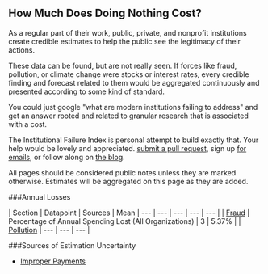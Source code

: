 ## How Much Does Doing Nothing Cost?

As a regular part of their work, public, private, and nonprofit institutions create credible estimates to help the public see the legitimacy of their actions. 

These data can be found, but are not really seen. If forces like fraud, pollution, or climate change were stocks or interest rates, every credible finding and forecast related to them would be aggregated continuously and presented according to some kind of standard. 

You could just google "what are modern institutions failing to address" and get an answer rooted and related to granular research that is associated with a cost. 

The Institutional Failure Index is personal attempt to build exactly that. Your help would be lovely and appreciated. [submit a pull request](https://github.com/srvo/failure/pulls), sign up [for emails](http://eepurl.com/c-hM25), or follow along on [the blog](http://srvo.org/). 

All pages should be considered public notes unless they are marked otherwise. Estimates will be aggregated on this page as they are added. 

###Annual Losses

| Section | Datapoint | Sources | Mean 
| --- | --- | --- | --- | --- |
| [Fraud](fraud.md) | Percentage of Annual Spending Lost (All Organizations) | 3 | 5.37% |
| [Pollution](pollution.md) | --- | --- | --- |

###Sources of Estimation Uncertainty

* [Improper Payments](improper.md)

